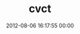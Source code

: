 ---
title: "cvct"
date: 2012-08-06 16:17:55 00:00
permalink: /cvct
twitter: ""
likes: [524,1223]
id: 1281
gravatar: "http://www.gravatar.com/avatar/8eb4bfef1d222baa5318f4847f8e34f2"
---